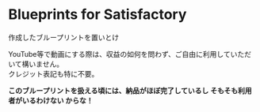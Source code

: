 
# Blueprints for Satisfactory

作成したブループリントを置いとけ  

YouTube等で動画にする際は、収益の如何を問わず、ご自由に利用していただいて構いません。  
クレジット表記も特に不要。  

**このブループリントを扱える頃には、納品がほぼ完了しているし そもそも利用者がいるわけない からな！**  
